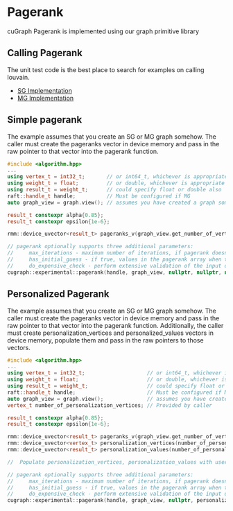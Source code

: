 # Pagerank
cuGraph Pagerank is implemented using our graph primitive library

## Calling Pagerank

The unit test code is the best place to search for examples on calling louvain.

 * [SG Implementation](../../tests/experimental/pagerank_test.cpp)
 * [MG Implementation](../../tests/pagerank/mg_pagerank_test.cpp)

## Simple pagerank

The example assumes that you create an SG or MG graph somehow.  The caller must create the pageranks vector in device memory and pass in the raw pointer to that vector into the pagerank function.

```cpp
#include <algorithm.hpp>
...
using vertex_t = int32_t;       // or int64_t, whichever is appropriate
using weight_t = float;         // or double, whichever is appropriate
using result_t = weight_t;      // could specify float or double also
raft::handle_t handle;          // Must be configured if MG
auto graph_view = graph.view(); // assumes you have created a graph somehow

result_t constexpr alpha{0.85};
result_t constexpr epsilon{1e-6};

rmm::device_uvector<result_t> pageranks_v(graph_view.get_number_of_vertices(), handle.get_stream());

// pagerank optionally supports three additional parameters:
//     max_iterations - maximum number of iterations, if pagerank doesn't coverge by then we abort
//     has_initial_guess - if true, values in the pagerank array when the call is initiated will be used as the initial pagerank values
//     do_expensive_check - perform extensive validation of the input data before executing algorithm
cugraph::experimental::pagerank(handle, graph_view, nullptr, nullptr, nullptr, vertex_t{0}, pageranks_v.data(), alpha, epsilon);
```

## Personalized Pagerank

The example assumes that you create an SG or MG graph somehow.  The caller must create the pageranks vector in device memory and pass in the raw pointer to that vector into the pagerank function.  Additionally, the caller must create personalization_vertices and personalized_values vectors in device memory, populate them and pass in the raw pointers to those vectors.

```cpp
#include <algorithm.hpp>
...
using vertex_t = int32_t;                    // or int64_t, whichever is appropriate
using weight_t = float;                      // or double, whichever is appropriate
using result_t = weight_t;                   // could specify float or double also
raft::handle_t handle;                       // Must be configured if MG
auto graph_view = graph.view();              // assumes you have created a graph somehow
vertex_t number_of_personalization_vertices; // Provided by caller

result_t constexpr alpha{0.85};
result_t constexpr epsilon{1e-6};

rmm::device_uvector<result_t> pageranks_v(graph_view.get_number_of_vertices(), handle.get_stream());
rmm::device_uvector<vertex_t> personalization_vertices(number_of_personalization_vertices, handle.get_stream());
rmm::device_uvector<result_t> personalization_values(number_of_personalization_vertices, handle.get_stream());

//  Populate personalization_vertices, personalization_values with user provided data

// pagerank optionally supports three additional parameters:
//     max_iterations - maximum number of iterations, if pagerank doesn't coverge by then we abort
//     has_initial_guess - if true, values in the pagerank array when the call is initiated will be used as the initial pagerank values
//     do_expensive_check - perform extensive validation of the input data before executing algorithm
cugraph::experimental::pagerank(handle, graph_view, nullptr, personalization_vertices.data(), personalization_values.data(), number_of_personalization_vertices, pageranks_v.data(), alpha, epsilon);
```
